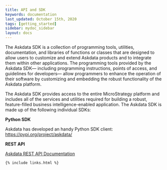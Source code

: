 ```yaml
---
title: API and SDK
keywords: documentation
last_updated: October 15th, 2020
tags: [getting_started]
sidebar: mydoc_sidebar
layout: docs
---
```


The Askdata SDK is a collection of programming tools, utilities, documentation, and libraries of functions or classes that are designed to allow users to customize and extend Askdata products and to integrate them within other applications. The programming tools provided by the Askdata SDK— including programming instructions, points of access, and guidelines for developers— allow programmers to enhance the operation of their software by customizing and embedding the robust functionality of the Askdata platform. 

The Askdata SDK provides access to the entire MicroStrategy platform and includes all of the services and utilities required for building a robust, feature-filled business intelligence-enabled application. The Askdata SDK is made up of the following individual SDKs:

‍**Python SDK**

Askdata has developed an handy Python SDK client: https://pypi.org/project/askdata/

**REST API**

[Askdata REST API Documentation](https://documenter.getpostman.com/view/522484/SzmY81T9?version=latest)

  




    {% include links.html %}

    